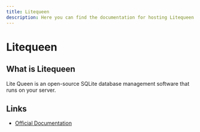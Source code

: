 ```yaml
---
title: Litequeen
description: Here you can find the documentation for hosting Litequeen with Coolify.
---
```


# Litequeen

## What is Litequeen

Lite Queen is an open-source SQLite database management software that runs on your server.

## Links

- [Official Documentation](https://litequeen.com/?utm_source=coolify.io)

